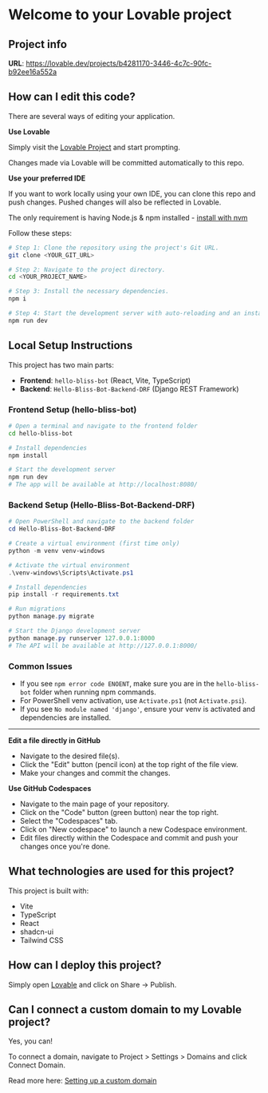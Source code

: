 # Welcome to your Lovable project

## Project info

**URL**: https://lovable.dev/projects/b4281170-3446-4c7c-90fc-b92ee16a552a

## How can I edit this code?

There are several ways of editing your application.

**Use Lovable**

Simply visit the [Lovable Project](https://lovable.dev/projects/b4281170-3446-4c7c-90fc-b92ee16a552a) and start prompting.

Changes made via Lovable will be committed automatically to this repo.

**Use your preferred IDE**

If you want to work locally using your own IDE, you can clone this repo and push changes. Pushed changes will also be reflected in Lovable.

The only requirement is having Node.js & npm installed - [install with nvm](https://github.com/nvm-sh/nvm#installing-and-updating)

Follow these steps:

```sh
# Step 1: Clone the repository using the project's Git URL.
git clone <YOUR_GIT_URL>

# Step 2: Navigate to the project directory.
cd <YOUR_PROJECT_NAME>

# Step 3: Install the necessary dependencies.
npm i

# Step 4: Start the development server with auto-reloading and an instant preview.
npm run dev
```

## Local Setup Instructions

This project has two main parts:

- **Frontend**: `hello-bliss-bot` (React, Vite, TypeScript)
- **Backend**: `Hello-Bliss-Bot-Backend-DRF` (Django REST Framework)

### Frontend Setup (hello-bliss-bot)

```sh
# Open a terminal and navigate to the frontend folder
cd hello-bliss-bot

# Install dependencies
npm install

# Start the development server
npm run dev
# The app will be available at http://localhost:8080/
```

### Backend Setup (Hello-Bliss-Bot-Backend-DRF)

```powershell
# Open PowerShell and navigate to the backend folder
cd Hello-Bliss-Bot-Backend-DRF

# Create a virtual environment (first time only)
python -m venv venv-windows

# Activate the virtual environment
.\venv-windows\Scripts\Activate.ps1

# Install dependencies
pip install -r requirements.txt

# Run migrations
python manage.py migrate

# Start the Django development server
python manage.py runserver 127.0.0.1:8000
# The API will be available at http://127.0.0.1:8000/
```

### Common Issues

- If you see `npm error code ENOENT`, make sure you are in the `hello-bliss-bot` folder when running npm commands.
- For PowerShell venv activation, use `Activate.ps1` (not `Activate.psi`).
- If you see `No module named 'django'`, ensure your venv is activated and dependencies are installed.

---

**Edit a file directly in GitHub**

- Navigate to the desired file(s).
- Click the "Edit" button (pencil icon) at the top right of the file view.
- Make your changes and commit the changes.

**Use GitHub Codespaces**

- Navigate to the main page of your repository.
- Click on the "Code" button (green button) near the top right.
- Select the "Codespaces" tab.
- Click on "New codespace" to launch a new Codespace environment.
- Edit files directly within the Codespace and commit and push your changes once you're done.

## What technologies are used for this project?

This project is built with:

- Vite
- TypeScript
- React
- shadcn-ui
- Tailwind CSS

## How can I deploy this project?

Simply open [Lovable](https://lovable.dev/projects/b4281170-3446-4c7c-90fc-b92ee16a552a) and click on Share -> Publish.

## Can I connect a custom domain to my Lovable project?

Yes, you can!

To connect a domain, navigate to Project > Settings > Domains and click Connect Domain.

Read more here: [Setting up a custom domain](https://docs.lovable.dev/tips-tricks/custom-domain#step-by-step-guide)
